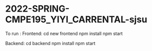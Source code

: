 # 2022-SPRING-CMPE195_YIYI_CARRENTAL-sjsu

To run :
   Frontend:
        cd new frontend
        npm install
        npm start
   
   
   
   
   Backend:
        cd backend
        npm install 
        npm start
